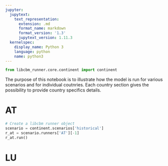 ```yaml
---
jupyter:
  jupytext:
    text_representation:
      extension: .md
      format_name: markdown
      format_version: '1.3'
      jupytext_version: 1.11.3
  kernelspec:
    display_name: Python 3
    language: python
    name: python3
---
```


```python
from libcbm_runner.core.continent import continent
```

The purpose of this notebook is to illustrate how the model is run for various scenarios and for individual coutnries. Each country section gives the possibility to provide country specifics details.


# AT

```python
# Create a libcbm runner object
scenario = continent.scenarios['historical']
r_at = scenario.runners['AT'][-1]
r_at.run()
```

# LU

```python

```
